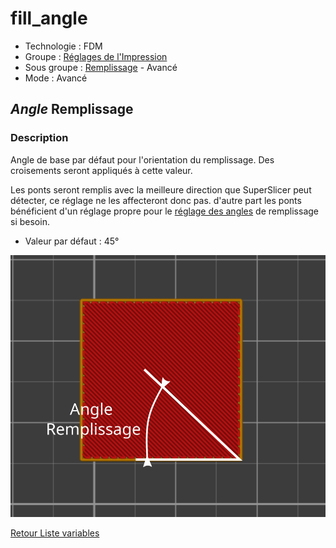 # fill_angle

* Technologie : FDM
* Groupe : [Réglages de l'Impression](../print_settings/print_settings.md)
* Sous groupe : [Remplissage](../print_settings/print_settings.md#remplissage) - Avancé
* Mode : Avancé

## *Angle* Remplissage

### Description

Angle de base par défaut pour l'orientation du remplissage. Des croisements seront appliqués à cette valeur.

Les ponts seront remplis avec la meilleure direction que SuperSlicer peut détecter, ce réglage ne les affecteront donc pas. d'autre part les ponts bénéficient d'un réglage propre pour le [réglage des angles](bridge_angle.md) de remplissage si besoin.

* Valeur par défaut : 45°

![Angle Remplissage](./images/fill_angle/001.svg)

[Retour Liste variables](variable_list.md)
